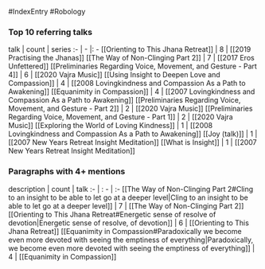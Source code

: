 #IndexEntry #Robology

### Top 10 referring talks
talk | count | series
:- | - |: -
[[Orienting to This Jhana Retreat]] | 8 | [[2019 Practising the Jhanas]]
[[The Way of Non-Clinging Part 2]] | 7 | [[2017 Eros Unfettered]]
[[Preliminaries Regarding Voice, Movement, and Gesture - Part 4]] | 6 | [[2020 Vajra Music]]
[[Using Insight to Deepen Love and Compassion]] | 4 | [[2008 Lovingkindness and Compassion As a Path to Awakening]]
[[Equanimity in Compassion]] | 4 | [[2007 Lovingkindness and Compassion As a Path to Awakening]]
[[Preliminaries Regarding Voice, Movement, and Gesture - Part 2]] | 2 | [[2020 Vajra Music]]
[[Preliminaries Regarding Voice, Movement, and Gesture - Part 1]] | 2 | [[2020 Vajra Music]]
[[Exploring the World of Loving Kindness]] | 1 | [[2008 Lovingkindness and Compassion As a Path to Awakening]]
[[Joy (talk)]] | 1 | [[2007 New Years Retreat Insight Meditation]]
[[What is Insight]] | 1 | [[2007 New Years Retreat Insight Meditation]]

### Paragraphs with 4+ mentions
description | count | talk
:- | : - | :-
[[The Way of Non-Clinging Part 2#Cling to an insight to be able to let go at a deeper level\|Cling to an insight to be able to let go at a deeper level]] | 7 | [[The Way of Non-Clinging Part 2]]
[[Orienting to This Jhana Retreat#Energetic sense of resolve of devotion\|Energetic sense of resolve, of devotion]] | 6 | [[Orienting to This Jhana Retreat]]
[[Equanimity in Compassion#Paradoxically we become even more devoted with seeing the emptiness of everything\|Paradoxically, we become even more devoted with seeing the emptiness of everything]] | 4 | [[Equanimity in Compassion]]

